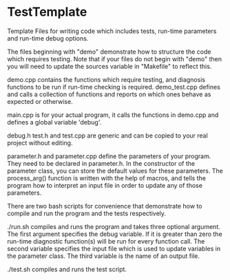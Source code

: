 TestTemplate
============

Template Files for writing code which includes tests, run-time parameters and run-time debug options.

The files beginning with "demo" demonstrate how to structure the code which requires testing. Note that if your files do not begin with "demo" then you will need to update the sources variable in "Makefile" to reflect this.

demo.cpp contains the functions which require testing, and diagnosis functions to be run if run-time checking is required. demo_test.cpp defines and calls a collection of functions and reports on which ones behave as expected or otherwise.

main.cpp is for your actual program, it calls the functions in demo.cpp and defines a global variable 'debug'.

debug.h test.h and test.cpp are generic and can be copied to your real project without editing.

parameter.h and parameter.cpp define the parameters of your program. They need to be declared in parameter.h. In the constructor of the parameter class, you can store the default values for these parameters. The process_arg() function is written with the help of macros, and tells the program how to interpret an input file in order to update any of those parameters.

There are two bash scripts for convenience that demonstrate how to compile and run the program and the tests respectively.

./run.sh compiles and runs the program and takes three optional argument. The first argument specifies the debug variable. If it is greater than zero the run-time diagnostic function(s) will be run for every function call. The second variable specifies the input file which is used to update variables in the parameter class. The third variable is the name of an output file.

./test.sh compiles and runs the test script.
